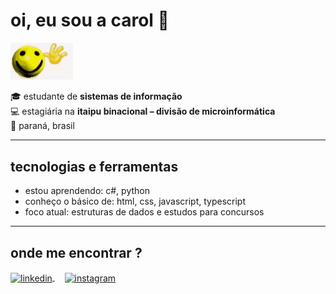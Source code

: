 # oi, eu sou a carol 👋

<img src="https://github.com/carolprimila/carolprimila/raw/main/oioioioi.gif" width="100px">

🎓 estudante de **sistemas de informação**  
💻 estagiária na **itaipu binacional – divisão de microinformática**  
📍 paraná, brasil  

---

## tecnologias e ferramentas

- estou aprendendo: c#, python 
- conheço o básico de: html, css, javascript, typescript
- foco atual: estruturas de dados e estudos para concursos   

---
<!-- ## 📊 estatísticas do github 
![carol's github stats](https://github-readme-stats.vercel.app/api?username=carolprimila&show_icons=true&theme=dracula)  
![top langs](https://github-readme-stats.vercel.app/api/top-langs/?username=carolprimila&layout=compact&theme=dracula)

--- -->

## onde me encontrar ?

<a href="https://linkedin.com/in/carolineprimila" target="_blank">
  <img align="center" alt="linkedin" width="30px" src="https://cdn.jsdelivr.net/gh/devicons/devicon/icons/linkedin/linkedin-original.svg" />
</a>
&nbsp;&nbsp;&nbsp;
<a href="https://instagram.com/carolprimila" target="_blank">
  <img align="center" alt="instagram" width="30px" src="https://upload.wikimedia.org/wikipedia/commons/a/a5/Instagram_icon.png" />
</a>
